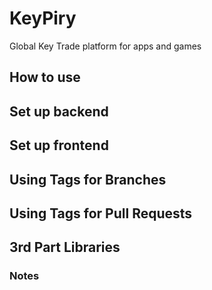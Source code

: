 # KeyPiry
Global Key Trade platform for apps and games

## How to use
## Set up backend
## Set up frontend
## Using Tags for Branches
## Using Tags for Pull Requests
## 3rd Part Libraries
### Notes
